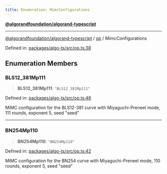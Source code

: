 ```yaml
---
title: Enumeration: MimcConfigurations
---
```


[**@algorandfoundation/algorand-typescript**](../../README)

***

[@algorandfoundation/algorand-typescript](../../README) / [op](../README) / MimcConfigurations



Defined in: [packages/algo-ts/src/op.ts:38](https://github.com/algorandfoundation/puya-ts/blob/main/packages/algo-ts/src/op.ts#L38)

## Enumeration Members

### BLS12\_381Mp111

> **BLS12\_381Mp111**: `"BLS12_381Mp111"`

Defined in: [packages/algo-ts/src/op.ts:46](https://github.com/algorandfoundation/puya-ts/blob/main/packages/algo-ts/src/op.ts#L46)

MiMC configuration for the BLS12-381 curve with Miyaguchi-Preneel mode, 111 rounds, exponent 5, seed "seed"

***

### BN254Mp110

> **BN254Mp110**: `"BN254Mp110"`

Defined in: [packages/algo-ts/src/op.ts:42](https://github.com/algorandfoundation/puya-ts/blob/main/packages/algo-ts/src/op.ts#L42)

MiMC configuration for the BN254 curve with Miyaguchi-Preneel mode, 110 rounds, exponent 5, seed "seed"